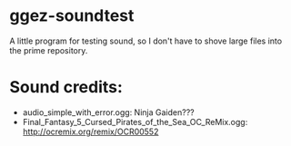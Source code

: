 # ggez-soundtest
A little program for testing sound, so I don't have to shove large files into the prime repository.


# Sound credits:

 * audio_simple_with_error.ogg: Ninja Gaiden???
 * Final_Fantasy_5_Cursed_Pirates_of_the_Sea_OC_ReMix.ogg: http://ocremix.org/remix/OCR00552